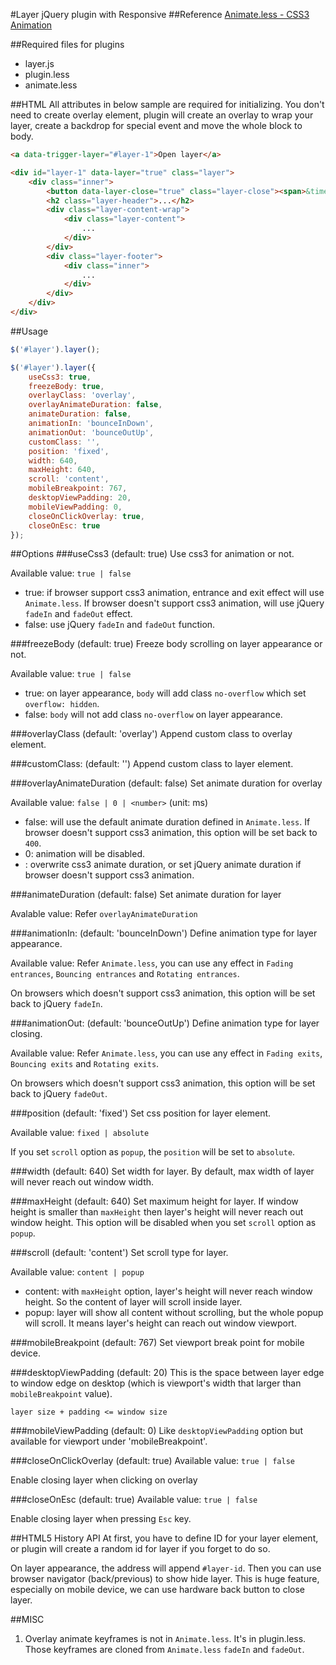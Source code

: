 #Layer jQuery plugin with Responsive
##Reference
[Animate.less - CSS3 Animation](https://github.com/machito/animate.less)

##Required files for plugins
* layer.js
* plugin.less
* animate.less

##HTML
All attributes in below sample are required for initializing. You don't need to create overlay element, plugin will create an overlay to wrap your layer, create a backdrop for special event and move the whole block to body.
```html
<a data-trigger-layer="#layer-1">Open layer</a>

<div id="layer-1" data-layer="true" class="layer">
	<div class="inner">
		<button data-layer-close="true" class="layer-close"><span>&times;</span></button>
		<h2 class="layer-header">...</h2>
		<div class="layer-content-wrap">
			<div class="layer-content">
				...
			</div>
		</div>
		<div class="layer-footer">
			<div class="inner">
				...
			</div>
		</div>
	</div>
</div>
```

##Usage
```js
$('#layer').layer();
```
```js
$('#layer').layer({
	useCss3: true,
	freezeBody: true,
	overlayClass: 'overlay',
	overlayAnimateDuration: false,
	animateDuration: false,
	animationIn: 'bounceInDown',
	animationOut: 'bounceOutUp',
	customClass: '',
	position: 'fixed',
	width: 640,
	maxHeight: 640,
	scroll: 'content',
	mobileBreakpoint: 767,
	desktopViewPadding: 20,
	mobileViewPadding: 0,
	closeOnClickOverlay: true,
	closeOnEsc: true
});
```

##Options
###useCss3 (default: true)
Use css3 for animation or not.

Available value: `true | false`
* true: if browser support css3 animation, entrance and exit effect will use `Animate.less`. If browser doesn't support css3 animation, will use jQuery `fadeIn` and `fadeOut` effect.
* false: use jQuery `fadeIn` and `fadeOut` function.

###freezeBody (default: true)
Freeze body scrolling on layer appearance or not.

Available value: `true | false`

* true: on layer appearance, `body` will add class `no-overflow` which set `overflow: hidden`.
* false: `body` will not add class `no-overflow` on layer appearance.

###overlayClass (default: 'overlay')
Append custom class to overlay element.

###customClass: (default: '')
Append custom class to layer element.

###overlayAnimateDuration (default: false)
Set animate duration for overlay

Available value: `false | 0 | <number>` (unit: ms)

* false: will use the default animate duration defined in `Animate.less`. If browser doesn't support css3 animation, this option will be set back to `400`.
* 0: animation will be disabled.
* <number>: overwrite css3 animate duration, or set jQuery animate duration if browser doesn't support css3 animation.

###animateDuration (default: false)
Set animate duration for layer

Avalable value: Refer `overlayAnimateDuration`

###animationIn: (default: 'bounceInDown')
Define animation type for layer appearance.

Available value: Refer `Animate.less`, you can use any effect in `Fading entrances`, `Bouncing entrances` and `Rotating entrances`.

On browsers which doesn't support css3 animation, this option will be set back to jQuery `fadeIn`.

###animationOut: (default: 'bounceOutUp')
Define animation type for layer closing.

Available value: Refer `Animate.less`, you can use any effect in `Fading exits`, `Bouncing exits` and `Rotating exits`.

On browsers which doesn't support css3 animation, this option will be set back to jQuery `fadeOut`.

###position (default: 'fixed')
Set css position for layer element.

Available value: `fixed | absolute`

If you set `scroll` option as `popup`, the `position` will be set to `absolute`.

###width (default: 640)
Set width for layer. By default, max width of layer will never reach out window width.

###maxHeight (default: 640)
Set maximum height for layer. If window height is smaller than `maxHeight` then layer's height will never reach out window height. This option will be disabled when you set `scroll` option as `popup`.

###scroll (default: 'content')
Set scroll type for layer.

Available value: `content | popup`

* content: with `maxHeight` option, layer's height will never reach window height. So the content of layer will scroll inside layer.
* popup: layer will show all content without scrolling, but the whole popup will scroll. It means layer's height can reach out window viewport.

###mobileBreakpoint (default: 767)
Set viewport break point for mobile device.

###desktopViewPadding (default: 20)
This is the space between layer edge to window edge on desktop (which is viewport's width that larger than `mobileBreakpoint` value).

`layer size + padding <= window size`

###mobileViewPadding (default: 0)
Like `desktopViewPadding` option but available for viewport under 'mobileBreakpoint'.

###closeOnClickOverlay (default: true)
Available value: `true | false`

Enable closing layer when clicking on overlay

###closeOnEsc (default: true)
Available value: `true | false`

Enable closing layer when pressing `Esc` key.

##HTML5 History API
At first, you have to define ID for your layer element, or plugin will create a random id for layer if you forget to do so.

On layer appearance, the address will append `#layer-id`. Then you can use browser navigator (back/previous) to show hide layer. This is huge feature, especially on mobile device, we can use hardware back button to close layer.

##MISC
1. Overlay animate keyframes is not in `Animate.less`. It's in plugin.less. Those keyframes are cloned from `Animate.less` `fadeIn` and `fadeOut`.
